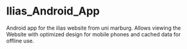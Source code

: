 # Ilias_Android_App

Android app for the ilias website from uni marburg. Allows viewing the Website with optimized design for mobile phones and cached data for offline use.
